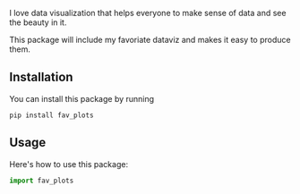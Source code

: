I love data visualization that helps everyone to make sense of data and see the beauty in it. 

This package will include my favoriate dataviz and makes it easy to produce them. 

## Installation

You can install this package by running

`pip install fav_plots`

## Usage

Here's how to use this package:

```python
import fav_plots

```
